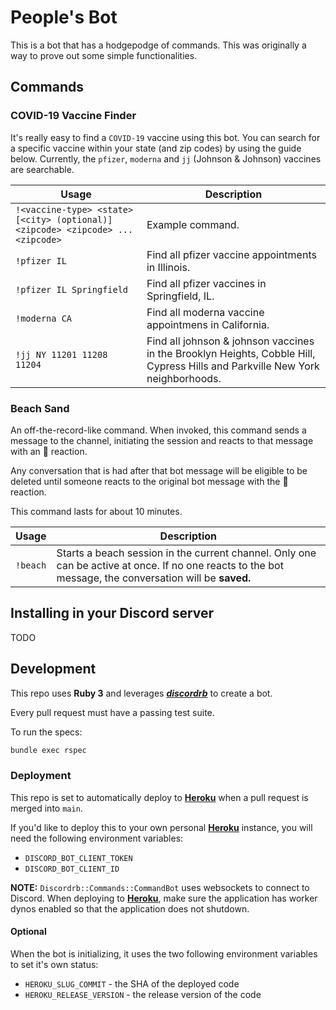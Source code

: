 # People's Bot

This is a bot that has a hodgepodge of commands. This was originally a way to
prove out some simple functionalities.

## Commands

### COVID-19 Vaccine Finder

It's really easy to find a `COVID-19` vaccine using this bot. You can search for
a specific vaccine within your state (and zip codes) by using the guide below.
Currently, the `pfizer`, `moderna` and `jj` (Johnson & Johnson) vaccines are
searchable.

| Usage                                                                           | Description                                                                                                                   |
| -----                                                                           | ------                                                                                                                        |
| `!<vaccine-type> <state> [<city> (optional)] <zipcode> <zipcode> ... <zipcode>` | Example command.                                                                                                              |
| `!pfizer IL`                                                                    | Find all pfizer vaccine appointments in Illinois.                                                                             |
| `!pfizer IL Springfield`                                                        | Find all pfizer vaccines in Springfield, IL.                                                                                  |
| `!moderna CA`                                                                   | Find all moderna vaccine appointmens in California.                                                                           |
| `!jj NY 11201 11208 11204`                                                      | Find all johnson & johnson vaccines in the Brooklyn Heights, Cobble Hill, Cypress Hills and Parkville New York neighborhoods. |

### Beach Sand

An off-the-record-like command. When invoked, this command sends a message to
the channel, initiating the session and reacts to that message with an :ocean: reaction.

Any conversation that is had after that bot message will be eligible to be
deleted until someone reacts to the original bot message with the :ocean:
reaction.

This command lasts for about 10 minutes.

| Usage    | Description                                                                                                                                             |
| -----    | -------                                                                                                                                                 |
| `!beach` | Starts a beach session in the current channel. Only one can be active at once. If no one reacts to the bot message, the conversation will be **saved.** |

## Installing in your Discord server

TODO

## Development

This repo uses **Ruby 3** and leverages _**[discordrb](https://github.com/shardlab/discordrb)**_ to create a bot.

Every pull request must have a passing test suite.

To run the specs:

```bash
bundle exec rspec
```

### Deployment

This repo is set to automatically deploy to **[Heroku](https://heroku.com)** when a pull request is merged into `main`.

If you'd like to deploy this to your own personal **[Heroku](https://heroku.com)** instance, you will need the following environment variables:

- `DISCORD_BOT_CLIENT_TOKEN`
- `DISCORD_BOT_CLIENT_ID`

**NOTE:** `Discordrb::Commands::CommandBot` uses websockets to connect to Discord. When deploying to **[Heroku](https://heroku.com)**, make sure the application has worker dynos enabled so that the application does not shutdown.

#### Optional

When the bot is initializing, it uses the two following environment variables to
set it's own status:

- `HEROKU_SLUG_COMMIT` - the SHA of the deployed code
- `HEROKU_RELEASE_VERSION` - the release version of the code
